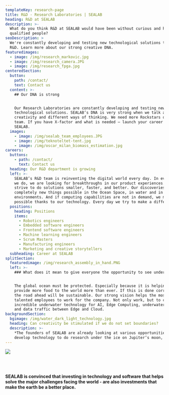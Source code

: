 ```yaml
---
templateKey: research-page
title: R&D - Research Laboratories | SEALAB
heading: R&D at SEALAB
description: >-
  What do you think R&D at SEALAB would have been without curious and highly
  qualified people?
seoDescription: >
  We're constantly developing and testing new technological solutions through
  R&D. Learn more about our strong creative DNA.
featuredimages:
  - image: /img/research_markovic.jpg
  - image: /img/research_camera.JPG
  - image: /img/research_fpga.jpg
centeredSection:
  button:
    path: /contact/
    text: Contact us
  content: >-
    ## Our DNA is strong


    Our Research Laboratories are constantly developing and testing new
    technological solutions. SEALAB’s DNA is very strong when we talk about
    creativity and different ways of thinking. We need more Rockstars on the
    team. If you have X-factor and what is needed – launch your career at
    SEALAB.
  images:
    - image: /img/sealab_team_employees.JPG
    - image: /img/teknoteltet-tent.jpg
    - image: /img/oscar_milan_biomass_estimation.jpg
careers:
  buttons:
    - path: /contact/
      text: Contact us
  heading: Our R&D department is growing
  left: >-
    SEALAB’s R&D team is reinventing the digital world every day. In everything
    we do, we are looking for breakthroughs in our product experiences. We
    strive to do solutions smaller, faster, and better. Our discoveries make
    completely new things possible in the Ocean Space, in water and in harsh
    environments. And if computing capabilities are not in demand, we make it
    possible thanks to our technology. Every day we try to make a difference.
  positions:
    heading: Positions
    items:
      - Robotics engineers
      - Embedded software engineers
      - Frontend software engineers
      - Machine learning engineers
      - Scrum Masters
      - Manufacturing engineers
      - Marketing and creative storytellers
  subheading: Career at SEALAB
splitSection:
  featuredimage: /img/research_assembly_in_hand.PNG
  left: >-
    ### What does it mean to give everyone the opportunity to see underwater?


    The global ocean must be protected. Especially because it is helping to
    provide more food to the world more than ever. If this is done correctly,
    the road ahead will be sustainable. Our strong vision helps the most
    talented employees to work for the company. Not only work, but to create
    incredible underwater technology for AI, Edge Computing, underwater cameras
    and data traffic between Edge and Cloud.
backgroundSection:
  bgimage: /img/water_dark_light_technology.jpg
  heading: Can creativity be stimulated if we do not set boundaries?
  description: >-
    *The founders of SEALAB are already looking at various opportunities to
    develop technology to do research under the ice on Jupiter’s moon, Europa.*
---
```

![](/img/research_hardware.JPG)

<br/>
<br/>

**SEALAB is convinced that investing in technology and software that helps solve the major challenges facing the world - are also investments that make the earth be a better place.**
